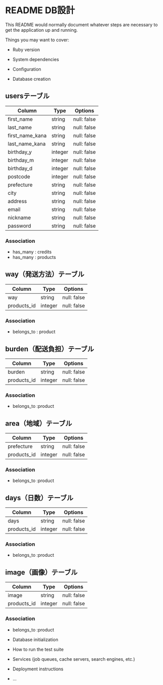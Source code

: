 # README DB設計

This README would normally document whatever steps are necessary to get the
application up and running.

Things you may want to cover:

* Ruby version

* System dependencies

* Configuration

* Database creation


## usersテーブル
|Column|Type|Options|
|------|----|-------|
|first_name|string|null: false|
|last_name|string|null: false|
|first_name_kana|string|null: false|
|last_name_kana|string|null: false|
|birthday_y|integer|null: false|
|birthday_m|integer|null: false|
|birthday_d|integer|null: false|
|postcode|integer|null: false|
|prefecture|string|null: false|
|city|string|null: false|
|address|string|null: false|
|email|string|null: false|
|nickname|string|null: false|
|password|string|null: false|
### Association
- has_many : credits
- has_many : products


## way（発送方法）テーブル
|Column|Type|Options|
|------|----|-------|
|way|string|null: false|
|products_id|integer|null: false|
### Association
- belongs_to : product

## burden（配送負担）テーブル
|Column|Type|Options|
|------|----|-------|
|burden|string|null: false|
|products_id|integer|null: false|
### Association
- belongs_to :product

## area（地域）テーブル
|Column|Type|Options|
|------|----|-------|
|prefecture|string|null: false|
|products_id|integer|null: false|
### Association
- belongs_to :product

## days（日数）テーブル
|Column|Type|Options|
|------|----|-------|
|days|string|null: false|
|products_id|integer|null: false|
### Association
- belongs_to :product

## image（画像）テーブル
|Column|Type|Options|
|------|----|-------|
|image|string|null: false|
|products_id|integer|null: false|
### Association
- belongs_to :product


* Database initialization

* How to run the test suite

* Services (job queues, cache servers, search engines, etc.)

* Deployment instructions

* ...
